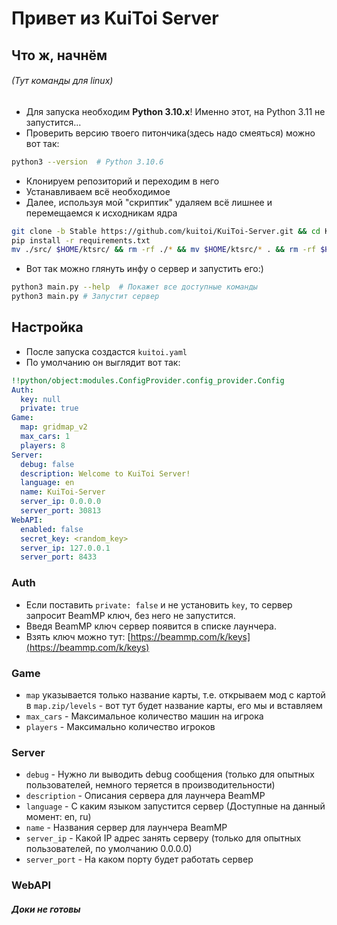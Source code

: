 # Привет из KuiToi Server

## Что ж, начнём

###### _(Тут команды для linux)_

* Для запуска необходим **Python 3.10.x**! Именно этот, на Python 3.11 не запустится...
* Проверить версию твоего питончика(здесь надо смеяться) можно вот так:
```bash
python3 --version  # Python 3.10.6
```
* Клонируем репозиторий и переходим в него
* Устанавливаем всё необходимое
* Далее, используя мой "скриптик" удаляем всё лишнее и перемещаемся к исходникам ядра
```bash
git clone -b Stable https://github.com/kuitoi/KuiToi-Server.git && cd KuiToi-Server
pip install -r requirements.txt
mv ./src/ $HOME/ktsrc/ && rm -rf ./* && mv $HOME/ktsrc/* . && rm -rf $HOME/ktsrc
```
* Вот так можно глянуть инфу о сервер и запустить его:)
```bash
python3 main.py --help  # Покажет все доступные команды
python3 main.py # Запустит сервер
```

## Настройка

* После запуска создастся `kuitoi.yaml`
* По умолчанию он выглядит вот так:
```yaml
!!python/object:modules.ConfigProvider.config_provider.Config
Auth:
  key: null
  private: true
Game:
  map: gridmap_v2
  max_cars: 1
  players: 8
Server:
  debug: false
  description: Welcome to KuiToi Server!
  language: en
  name: KuiToi-Server
  server_ip: 0.0.0.0
  server_port: 30813
WebAPI:
  enabled: false
  secret_key: <random_key>
  server_ip: 127.0.0.1
  server_port: 8433

```
### Auth

* Если поставить `private: false` и не установить `key`, то сервер запросит BeamMP ключ, без него не запустится.
* Введя BeamMP ключ сервер появится в списке лаунчера.
* Взять ключ можно тут: [https://beammp.com/k/keys](https://beammp.com/k/keys)

### Game

* `map` указывается только название карты, т.е. открываем мод с картой в `map.zip/levels` - вот тут будет название карты, его мы и вставляем
* `max_cars` - Максимальное количество машин на игрока
* `players` - Максимально количество игроков

### Server

* `debug` - Нужно ли выводить debug сообщения (только для опытных пользователей, немного теряется в производительности)
* `description` - Описания сервера для лаунчера BeamMP
* `language` - С каким языком запустится сервер (Доступные на данный момент: en, ru)
* `name` - Названия сервер для лаунчера BeamMP
* `server_ip` - Какой IP адрес занять серверу (только для опытных пользователей, по умолчанию 0.0.0.0)
* `server_port` - На каком порту будет работать сервер

### WebAPI
##### _Доки не готовы_

